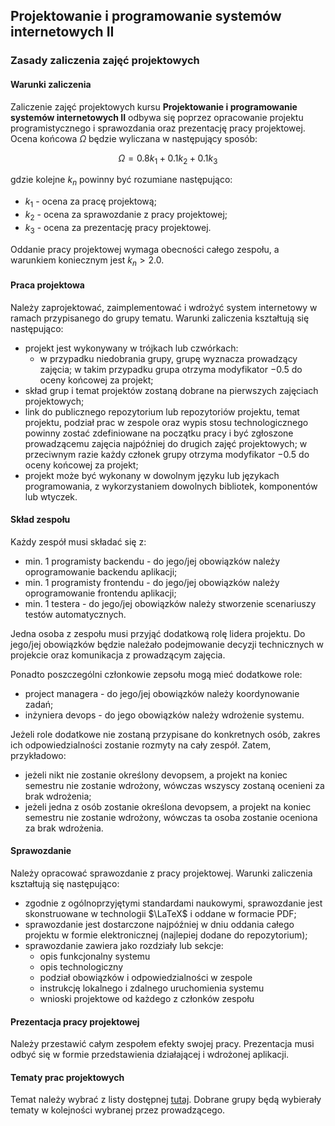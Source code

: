 ## Projektowanie i programowanie systemów internetowych II
### Zasady zaliczenia zajęć projektowych

#### Warunki zaliczenia

Zaliczenie zajęć projektowych kursu **Projektowanie i programowanie systemów internetowych II** odbywa się poprzez opracowanie projektu programistycznego i sprawozdania oraz prezentację pracy projektowej. Ocena końcowa $\Omega$ będzie wyliczana w następujący sposób:

$$ \Omega = 0.8k_1 + 0.1k_2 + 0.1k_3 $$

gdzie kolejne $k_n$ powinny być rozumiane następująco:

- $k_1$ - ocena za pracę projektową;
- $k_2$ - ocena za sprawozdanie z pracy projektowej;
- $k_3$ - ocena za prezentację pracy projektowej.

Oddanie pracy projektowej wymaga obecności całego zespołu, a warunkiem koniecznym jest $k_n > 2.0$.

#### Praca projektowa

Należy zaprojektować, zaimplementować i wdrożyć system internetowy w ramach przypisanego do grupy tematu. Warunki zaliczenia kształtują się następująco:
- projekt jest wykonywany w trójkach lub czwórkach:
  - w przypadku niedobrania grupy, grupę wyznacza prowadzący zajęcia; w takim przypadku grupa otrzyma modyfikator $-0.5$ do oceny końcowej za projekt;
- skład grup i temat projektów zostaną dobrane na pierwszych zajęciach projektowych;
- link do publicznego repozytorium lub repozytoriów projektu, temat projektu, podział prac w zespole oraz wypis stosu technologicznego powinny zostać zdefiniowane na początku pracy i być zgłoszone prowadzącemu zajęcia najpóźniej do drugich zajęć projektowych; w przeciwnym razie każdy członek grupy otrzyma modyfikator $-0.5$ do oceny końcowej za projekt; 
- projekt może być wykonany w dowolnym języku lub językach programowania, z wykorzystaniem dowolnych bibliotek, komponentów lub wtyczek.

#### Skład zespołu
Każdy zespół musi składać się z:
* min. 1 programisty backendu - do jego/jej obowiązków należy oprogramowanie backendu aplikacji;
* min. 1 programisty frontendu - do jego/jej obowiązków należy oprogramowanie frontendu aplikacji;
* min. 1 testera - do jego/jej obowiązków należy stworzenie scenariuszy testów automatycznych.

Jedna osoba z zespołu musi przyjąć dodatkową rolę lidera projektu. Do jego/jej obowiązków będzie należało podejmowanie decyzji technicznych w projekcie oraz komunikacja z prowadzącym zajęcia.

Ponadto poszczególni członkowie zepsołu mogą mieć dodatkowe role:
* project managera - do jego/jej obowiązków należy koordynowanie zadań;
* inżyniera devops - do jego obowiązków należy wdrożenie systemu.

Jeżeli role dodatkowe nie zostaną przypisane do konkretnych osób, zakres ich odpowiedzialności zostanie rozmyty na cały zespół. Zatem, przykładowo:
* jeżeli nikt nie zostanie określony devopsem, a projekt na koniec semestru nie zostanie wdrożony, wówczas wszyscy zostaną ocenieni za brak wdrożenia;
* jeżeli jedna z osób zostanie określona devopsem, a projekt na koniec semestru nie zostanie wdrożony, wówczas ta osoba zostanie oceniona za brak wdrożenia.

#### Sprawozdanie
Należy opracować sprawozdanie z pracy projektowej. Warunki zaliczenia kształtują się następująco:
- zgodnie z ogólnoprzyjętymi standardami naukowymi, sprawozdanie jest skonstruowane w technologii $\LaTeX$ i oddane w formacie PDF;
- sprawozdanie jest dostarczone najpóźniej w dniu oddania całego projektu w formie elektronicznej (najlepiej dodane do repozytorium);
- sprawozdanie zawiera jako rozdziały lub sekcje:
    - opis funkcjonalny systemu
    - opis technologiczny
    - podział obowiązków i odpowiedzialności w zespole
    - instrukcję lokalnego i zdalnego uruchomienia systemu
    - wnioski projektowe od każdego z członków zespołu

#### Prezentacja pracy projektowej
Należy przestawić całym zespołem efekty swojej pracy. Prezentacja musi odbyć się w formie przedstawienia działającej i wdrożonej aplikacji.

#### Tematy prac projektowych
Temat należy wybrać z listy dostępnej [tutaj](./ppsi2/2024.md). Dobrane grupy będą wybierały tematy w kolejności wybranej przez prowadzącego.
